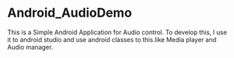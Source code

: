 # Android_AudioDemo
This is a Simple Android Application for Audio control.
To develop this, I use it to android studio and use android classes to this.like Media player and Audio manager.
